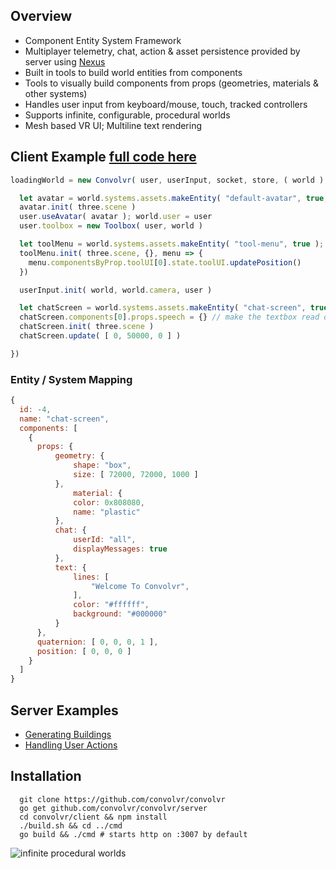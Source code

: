 ## Overview
- Component Entity System Framework
- Multiplayer telemetry, chat, action & asset persistence provided by server using [Nexus](https://github.com/ds0nt/nexus)
- Built in tools to build world entities from components
- Tools to visually build components from props (geometries, materials & other systems)
- Handles user input from keyboard/mouse, touch, tracked controllers
- Supports infinite, configurable, procedural worlds 
- Mesh based VR UI; Multiline text rendering

## Client Example [full code here](https://github.com/convolvr/convolvr/blob/dev/client/src/js/main.js)
```js
loadingWorld = new Convolvr( user, userInput, socket, store, ( world ) => {

  let avatar = world.systems.assets.makeEntity( "default-avatar", true, { wholeBody: false } ) 
  avatar.init( three.scene )
  user.useAvatar( avatar ); world.user = user
  user.toolbox = new Toolbox( user, world )

  let toolMenu = world.systems.assets.makeEntity( "tool-menu", true ); user.hud = toolMenu
  toolMenu.init( three.scene, {}, menu => {
    menu.componentsByProp.toolUI[0].state.toolUI.updatePosition() 
  }) 

  userInput.init( world, world.camera, user )

  let chatScreen = world.systems.assets.makeEntity( "chat-screen", true )
  chatScreen.components[0].props.speech = {} // make the textbox read out loud
  chatScreen.init( three.scene )
  chatScreen.update( [ 0, 50000, 0 ] )  

})
```
### Entity / System Mapping
```js
{
  id: -4,
  name: "chat-screen",
  components: [
    {
      props: {
          geometry: {
              shape: "box",
              size: [ 72000, 72000, 1000 ]
          },
              material: {
              color: 0x808080,
              name: "plastic"
          },
          chat: {
              userId: "all",
              displayMessages: true
          },
          text: {
              lines: [ 
                  "Welcome To Convolvr", 
              ],
              color: "#ffffff",
              background: "#000000"
          }
      },
      quaternion: [ 0, 0, 0, 1 ],
      position: [ 0, 0, 0 ]
    }
  ]
}
```
## Server Examples
- [Generating Buildings](https://github.com/convolvr/convolvr/blob/dev/server/generated-buildings.go)
- [Handling User Actions](https://github.com/convolvr/convolvr/blob/dev/server/socket.go#L17)

## Installation
```shell
  git clone https://github.com/convolvr/convolvr
  go get github.com/convolvr/convolvr/server
  cd convolvr/client && npm install
  ./build.sh && cd ../cmd
  go build && ./cmd # starts http on :3007 by default

```
![infinite procedural worlds](https://spacehexagon.com/app/external/Screenshot_658.png)
